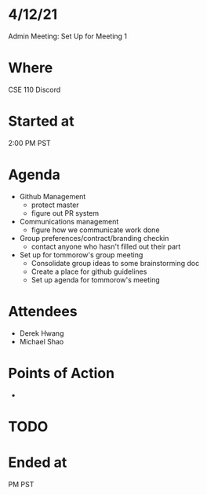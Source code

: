 # 4/12/21

Admin Meeting: Set Up for Meeting 1

# Where
CSE 110 Discord

# Started at
2:00 PM PST

# Agenda
- Github Management
  - protect master
  - figure out PR system
- Communications management
  - figure how we communicate work done
- Group preferences/contract/branding checkin
  - contact anyone who hasn't filled out their part
- Set up for tommorow's group meeting
  - Consolidate group ideas to some brainstorming doc
  - Create a place for github guidelines
  - Set up agenda for tommorow's meeting

# Attendees
- Derek Hwang
- Michael Shao

# Points of Action
- 

# TODO


# Ended at
 PM PST